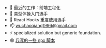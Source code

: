 <!--
**PeanutQAQ/peanutqaq** is a ✨ _special_ ✨ repository because its `README.md` (this file) appears on your GitHub profile.

Here are some ideas to get you started:

- 🔭 I’m currently working on ...
- 🌱 I’m currently learning ...
- 👯 I’m looking to collaborate on ...
- 🤔 I’m looking for help with ...
- 💬 Ask me about ...
- 📫 How to reach me: ...
- 😄 Pronouns: ...
- ⚡ Fun fact: ...
-->
* 🔭 最近的工作：前端工程化
* 🌱 类型体操入门选手
* 💬 React Hooks 重度使用选手
* 📫 wuchaoqiang1996@gmail.com
* ⚡ specialized solution but generic foundation.
* 😄 [我写的一些 npx 脚本](https://gist.github.com/PeanutQAQ)
